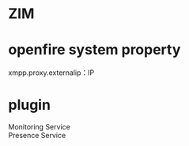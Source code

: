 # ZIM

# openfire system property<br>
xmpp.proxy.externalip：IP<br>

# plugin<br>
Monitoring Service<br>
Presence Service<br>